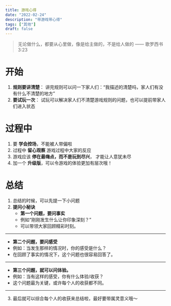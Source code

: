 ```yaml
---
title: 游戏心得
date: "2022-02-24"
description: "带游戏带心得"
tags: ["其他"]
draft: false
---
```


> 无论做什么，都要从心里做，像是给主做的，不是给人做的 —— 歌罗西书3:23 

# 开始
1. **规则要讲清楚**： 讲完规则可以问一下家人们：“我描述的清楚吗，家人们有没有什么不清楚的地方”
2. **要试玩一次**： 试玩可以解决家人们不清楚游戏规则的问题，也可以提前带家人们进入状态

# 过程中
1. 要 **学会控场**，不能被人带偏啦
2. 过程中 **留心观察** 游戏过程中大家的反应
3. 游戏应该 **停在最嗨点，而不是玩到尽兴**， 才能让人意犹未尽
4. 加一个 **升级版**，可以令游戏的体验更加有层次哦！

# 总结
1.  总结的时候，可以先提一下小问题
2. **提问小秘诀**
   - **第一个问题，要问事实**
   - 例如“刚刚发生什么让你印象深刻？”
   - 可以带领大家回顾精彩时刻。 
  
  ----------------------------------------------------------------
   - **第二个问题，要问感受**
   - 例如：当发生那样的情况时，你的感受是什么？
   - 在回顾了事实的情况下，这个问题也很容易回答了。

  ----------------------------------------------------------------
   - **第三个问题，就可以问体验。**
   - 例如：当有这样的感受，你有什么体验/收获？
   - 这个问题最为关键，或许每个人的收获都不同。
  
  ----------------------------------------------------------------
3. 最后就可以综合每个人的收获来总结啦，最好要带属灵意义哦～




